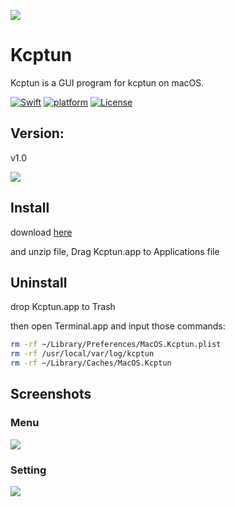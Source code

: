 ![](https://github.com/paradiseduo/Kcptun/blob/master/img/icon.png)

# Kcptun

Kcptun is a GUI program for kcptun on macOS.

[![Swift](https://img.shields.io/badge/swift-5.2-orange.svg)](https://www.python.org/downloads/)
[![platform](https://img.shields.io/badge/platform-macOS-green.svg)](https://github.com/MobSF/Mobile-Security-Framework-MobSF/)
[![License](https://img.shields.io/:license-GPL--3.0--only-blue.svg)](https://www.gnu.org/licenses/gpl-3.0.html)

## Version:

v1.0

![](https://github.com/paradiseduo/Kcptun/blob/master/img/version.png)



## Install
download [here](https://github.com/paradiseduo/Kcptun/releases)

and unzip file, Drag Kcptun.app to Applications file

## Uninstall
drop Kcptun.app to Trash

then open Terminal.app and input those commands:
```bash
rm -rf ~/Library/Preferences/MacOS.Kcptun.plist
rm -rf /usr/local/var/log/kcptun
rm -rf ~/Library/Caches/MacOS.Kcptun
```

## Screenshots

### Menu
![](https://github.com/paradiseduo/Kcptun/blob/master/img/menu.png)

### Setting
![](https://github.com/paradiseduo/Kcptun/blob/master/img/setting.png)
